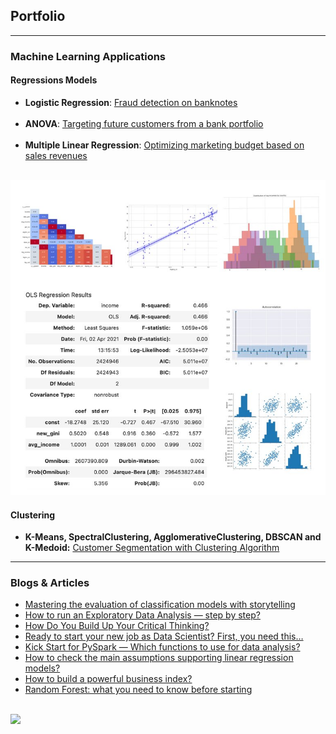 ## Portfolio

---

### Machine Learning Applications

#### Regressions Models

- **Logistic Regression**: [Fraud detection on banknotes](/logistic_regression)
 <br> <br>
- **ANOVA**: [Targeting future customers from a bank portfolio](/anova_multiple_linear)
 <br> <br>
- **Multiple Linear Regression**: [Optimizing marketing budget based on sales revenues](/linear_regression)
 <br> <br>
 <img src="images/rsz_lastsharecollage.jpg"/>
 

#### Clustering

- **K-Means, SpectralClustering, AgglomerativeClustering, DBSCAN and K-Medoid:** [Customer Segmentation with Clustering Algorithm](https://github.com/AurelieGIRAUD/Data_Science_Projects/tree/main/Clustering)

---

### Blogs & Articles

- [Mastering the evaluation of classification models with storytelling](https://towardsdatascience.com/mastering-the-evaluation-of-classification-models-with-storytelling-f8a9f63f3723?sk=2dd4c64b716928ab3379686a058a5b03)
- [How to run an Exploratory Data Analysis — step by step?](https://medium.com/analytics-vidhya/step-by-step-run-exploratory-data-analysis-340f2bd02905?sk=70337803007d2f3db6124a0036f8446d)
- [How Do You Build Up Your Critical Thinking?](https://towardsdatascience.com/data-scientists-you-need-that-skill-how-to-build-critical-thinking-9891c833eacd?sk=fec976e0ed50fa9149669e8b5f7898e7)
- [Ready to start your new job as Data Scientist? First, you need this…](https://medium.com/analytics-vidhya/starter-kit-for-data-scientist-80102fdaff65?sk=55438bd50099613bf0f5b021687d366a)
- [Kick Start for PySpark — Which functions to use for data analysis?](https://medium.com/analytics-vidhya/kick-start-for-pyspark-ca59b1ef5e6a?sk=03e81e8bf3e45a69b0d523ebf3b67efb)
- [How to check the main assumptions supporting linear regression models?](https://towardsdatascience.com/perform-regression-diagnostics-and-tackle-uncertainties-of-linear-models-1372a03b1f56?sk=58a2cdad4619ba03582168634f931b3c)
- [How to build a powerful business index?](https://towardsdatascience.com/how-to-build-an-index-452f5018d5aa?sk=a99d12913cbc00f8451b44f13bb6d181)
- [Random Forest: what you need to know before starting](https://towardsdatascience.com/quick-intro-to-random-forest-3cb5006868d8?sk=9d1a49e3f5f1ad350f425344c0f5c335)
 <br> <br>
 <img src="rsz_1screenshot_2022-11-09_at_201747.png"/>



